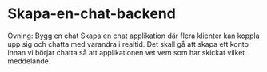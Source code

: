 # Skapa-en-chat-backend
Övning: Bygg en chat Skapa en chat applikation där flera klienter kan koppla upp sig och chatta med varandra i realtid.  Det skall gå att skapa ett konto innan vi börjar chatta så att applikationen vet vem som har skickat vilket meddelande.
